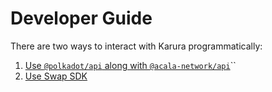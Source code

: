 # Developer Guide

There are two ways to interact with Karura programmatically:

1. [Use `@polkadot/api` along with `@acala-network/api`](swap-api.md)\`\`
2. [Use Swap SDK](https://github.com/AcalaNetwork/acala.js/tree/master/packages/sdk-swap)

